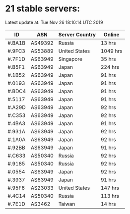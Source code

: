 # 21 stable servers:

Latest update at: Tue Nov 26 18:10:14 UTC 2019

| ID | ASN | Server Country | Online |
| -- | --- | -------------- | ------ |
| #.BA1B | AS49392 | Russia | 13 hrs |
| #.9FC3 | AS53889 | United States | 1049 hrs |
| #.7F1D | AS63949 | Singapore | 35 hrs |
| #.B5F1 | AS63949 | Japan | 224 hrs |
| #.1B52 | AS63949 | Japan | 91 hrs |
| #.0193 | AS63949 | Japan | 91 hrs |
| #.BDC4 | AS63949 | Japan | 91 hrs |
| #.5117 | AS63949 | Japan | 91 hrs |
| #.A29D | AS63949 | Japan | 92 hrs |
| #.C353 | AS63949 | Japan | 92 hrs |
| #.4BA3 | AS63949 | Japan | 91 hrs |
| #.931A | AS63949 | Japan | 92 hrs |
| #.1A0A | AS63949 | Japan | 92 hrs |
| #.92BB | AS63949 | Japan | 91 hrs |
| #.C633 | AS50340 | Russia | 92 hrs |
| #.9185 | AS50340 | Russia | 92 hrs |
| #.0554 | AS63949 | Japan | 92 hrs |
| #.3937 | AS63949 | Japan | 91 hrs |
| #.95F6 | AS23033 | United States | 147 hrs |
| #.4C14 | AS50340 | Russia | 113 hrs |
| #.7E1D | AS3462 | Taiwan | 14 hrs |

